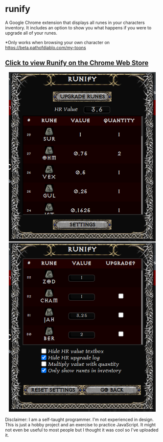 # runify
A Google Chrome extension that displays all runes in your characters inventory. It includes an option to show you what happens if you were to upgrade all of your runes.

*Only works when browsing your own character on https://beta.pathofdiablo.com/my-toons

## [Click to view Runify on the Chrome Web Store](https://chrome.google.com/webstore/detail/runify/dhbmdidcnmfbgdmpjadklimeoepgflfm)

<p align="center">
  <img src="images/pod_screenshot1.png"><img src="images/pod_screenshot2.png">
</p>

Disclaimer: I am a self-taught programmer. I'm not experienced in design. This is just a hobby project and an exercise to practice JavaScript. It might not even be useful to most people but I thought it was cool so I've uploaded it.

